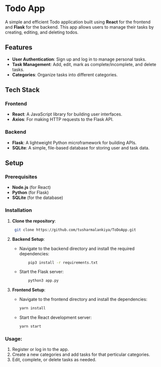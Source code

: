 # Todo App

A simple and efficient Todo application built using **React** for the frontend and **Flask** for the backend. This app allows users to manage their tasks by creating, editing, and deleting todos.

## Features

- **User Authentication**: Sign up and log in to manage personal tasks.
- **Task Management**: Add, edit, mark as complete/incomplete, and delete tasks.
- **Categories**: Organize tasks into different categories.

## Tech Stack

### Frontend
- **React**: A JavaScript library for building user interfaces.
- **Axios**: For making HTTP requests to the Flask API.

### Backend
- **Flask**: A lightweight Python microframework for building APIs.
- **SQLite**: A simple, file-based database for storing user and task data.

## Setup

### Prerequisites
- **Node.js** (for React)
- **Python** (for Flask)
- **SQLite** (for the database)

### Installation

1. **Clone the repository**:

   ```bash
    git clone https://github.com/tusharmalankiya/ToDoApp.git
   ```

2. **Backend Setup**:
    - Navigate to the backend directory and install the required dependencies:

        ```bash
            pip3 install -r requirements.txt
        ```

    - Start the Flask server:
        ```bash
            python3 app.py
        ```

3. **Frontend Setup**:
    - Navigate to the frontend directory and install the dependencies:

        ```bash
        yarn install
        ```
    
    - Start the React development server:
        
        ```bash
        yarn start
        ```

### Usage:
1. Register or log in to the app.
2. Create a new categories and add tasks for that perticular categories.
3. Edit, complete, or delete tasks as needed.